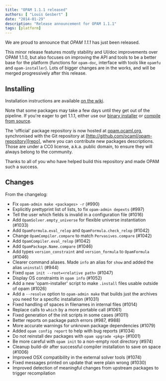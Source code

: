 ```yaml
---
title: "OPAM 1.1.1 released"
authors: [ "Louis Gesbert" ]
date: "2014-01-29"
description: "Release announcement for OPAM 1.1.1"
tags: [platform]
---
```


We are proud to announce that *OPAM 1.1.1* has just been released.

This minor release features mostly stability and UI/doc improvements over
OPAM 1.1.0, but also focuses on improving the API and tools to be a better
base for the platform (functions for `opam-doc`, interface with tools like
`opamfu` and `opam-installer`). Lots of bigger changes are in the works, and
will be merged progressively after this release.


## Installing ##

Installation instructions are available
[on the wiki](http://opam.ocaml.org/doc/Quick_Install.html).

Note that some packages may take a few days until they get out of the
pipeline. If you're eager to get 1.1.1, either use our
[binary installer](https://raw.github.com/ocaml/opam/master/shell/opam_installer.sh) or
[compile from source](https://github.com/ocaml/opam/releases/tag/1.1.1).

The 'official' package repository is now hosted at [opam.ocaml.org][],
synchronised with the Git repository at
[http://github.com/ocaml/opam-repository][repo],
where you can contribute new packages descriptions. Those are under a CC0
license, a.k.a. public domain, to ensure they will always belong to the
community.

Thanks to all of you who have helped build this repository and made OPAM
such a success.

## Changes ##

From the changelog:  
* Fix `opam-admin make <packages> -r` (#990)
* Explicitly prettyprint list of lists, to fix `opam-admin depexts` (#997)
* Tell the user which fields is invalid in a configuration file (#1016)
* Add `OpamSolver.empty_universe` for flexible universe instantiation (#1033)
* Add `OpamFormula.eval_relop` and `OpamFormula.check_relop` (#1042)
* Change `OpamCompiler.compare` to match `Pervasives.compare` (#1042)
* Add `OpamCompiler.eval_relop` (#1042)
* Add `OpamPackage.Name.compare` (#1046)
* Add types `version_constraint` and `version_formula` to `OpamFormula` (#1046)
* Clearer command aliases. Made `info` an alias for `show` and added the alias
 `uninstall` (#944)
* Fixed `opam init --root=<relative path>` (#1047)
* Display OS constraints in `opam info` (#1052)
* Add a new 'opam-installer' script to make `.install` files usable outside of opam (#1026)
* Add a `--resolve` option to `opam-admin make` that builds just the archives you need for a specific installation (#1031)
* Fixed handling of spaces in filenames in internal files (#1014)
* Replace calls to `which` by a more portable call (#1061)
* Fixed generation of the init scripts in some cases (#1011)
* Better reports on package patch errors (#987, #988)
* More accurate warnings for unknown package dependencies (#1079)
* Added `opam config report` to help with bug reports (#1034)
* Do not reinstall dev packages with `opam upgrade <pkg>` (#1001)
* Be more careful with `opam init` to a non-empty root directory (#974)
* Cleanup build-dir after successful compiler installation to save on space (#1006)
* Improved OSX compatibility in the external solver tools (#1074)
* Fixed messages printed on update that were plain wrong (#1030)
* Improved detection of meaningful changes from upstream packages to trigger recompilation

[opam.ocaml.org]: https://opam.ocaml.org
[repo]: http://github.com/ocaml/opam-repository
